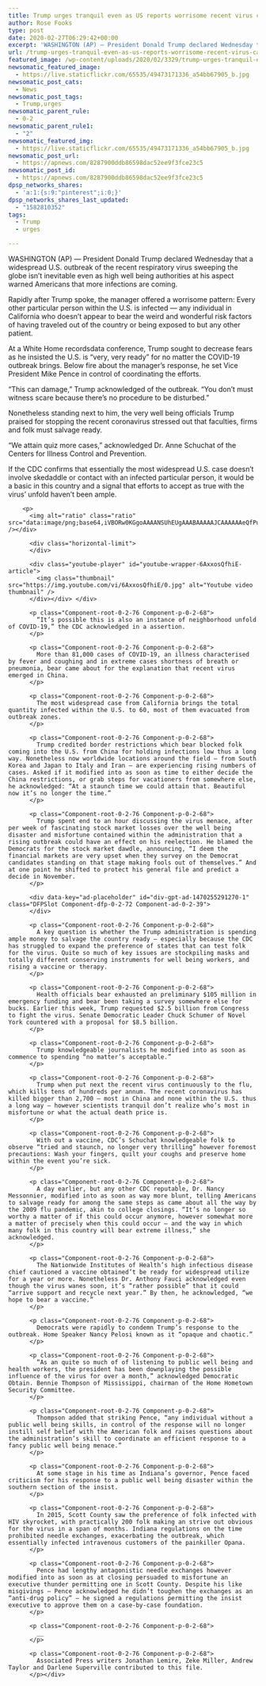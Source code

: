 ```yaml
---
title: Trump urges tranquil even as US reports worrisome recent virus case
author: Rose Fooks
type: post
date: 2020-02-27T06:29:42+00:00
excerpt: 'WASHINGTON (AP) — President Donald Trump declared Wednesday that a widespread U.S. outbreak of the new respiratory virus sweeping the globe isn’t inevitable even as top health authorities at his side warned Americans that more infections are coming.Shortly after Trump spoke, the government announced a worrisome development: Another person in the U.S. is infected —&hellip;'
url: /trump-urges-tranquil-even-as-us-reports-worrisome-recent-virus-case/
featured_image: /wp-content/uploads/2020/02/3329/trump-urges-tranquil-even-as-us-reports-worrisome-recent-virus-case.jpg
newsomatic_featured_image:
  - https://live.staticflickr.com/65535/49473171336_a54bb67905_b.jpg
newsomatic_post_cats:
  - News
newsomatic_post_tags:
  - Trump,urges
newsomatic_parent_rule:
  - 0-2
newsomatic_parent_rule1:
  - "2"
newsomatic_featured_img:
  - https://live.staticflickr.com/65535/49473171336_a54bb67905_b.jpg
newsomatic_post_url:
  - https://apnews.com/8287900ddb86598dac52ee9f3fce23c5
newsomatic_post_id:
  - https://apnews.com/8287900ddb86598dac52ee9f3fce23c5
dpsp_networks_shares:
  - 'a:1:{s:9:"pinterest";i:0;}'
dpsp_networks_shares_last_updated:
  - "1582810352"
tags:
  - Trump
  - urges

---
```

<div class="Article" data-key="article">
  <p class="Component-root-0-2-76 Component-p-0-2-68">
    WASHINGTON (AP) — President Donald Trump declared Wednesday that a widespread U.S. outbreak of the recent respiratory virus sweeping the globe isn’t inevitable even as high well being authorities at his aspect warned Americans that more infections are coming.
  </p>
  
  <p class="Component-root-0-2-76 Component-p-0-2-68">
    Rapidly after Trump spoke, the manager offered a worrisome pattern: Every other particular person within the U.S. is infected — any individual in California who doesn’t appear to bear the weird and wonderful risk factors of having traveled out of the country or being exposed to but any other patient.
  </p>
  
  <p class="Component-root-0-2-76 Component-p-0-2-68">
    At a White Home recordsdata conference, Trump sought to decrease fears as he insisted the U.S. is “very, very ready” for no matter the COVID-19 outbreak brings. Below fire about the manager’s response, he set Vice President Mike Pence in control of coordinating the efforts.
  </p>
  
  <div data-key="ad-placeholder" id="div-gpt-ad-1470255291270-0" class="DFPSlot Component-dfp-0-2-72 Component-ad-0-2-39">
  </div>
  
  <p class="Component-root-0-2-76 Component-p-0-2-68">
    “This can damage,” Trump acknowledged of the outbreak. “You don’t must witness scare because there’s no procedure to be disturbed.”
  </p>
  
  <p class="Component-root-0-2-76 Component-p-0-2-68">
    Nonetheless standing next to him, the very well being officials Trump praised for stopping the recent coronavirus stressed out that faculties, firms and folk must salvage ready.
  </p>
  
  <p class="Component-root-0-2-76 Component-p-0-2-68">
    “We attain quiz more cases,” acknowledged Dr. Anne Schuchat of the Centers for Illness Control and Prevention.
  </p>
  
  <p class="Component-root-0-2-76 Component-p-0-2-68">
    If the CDC confirms that essentially the most widespread U.S. case doesn’t involve skedaddle or contact with an infected particular person, it would be a basic in this country and a signal that efforts to accept as true with the virus’ unfold haven’t been ample.
  </p>
  
  <div data-key="media-placeholder">
    <div class="YoutubeEmbed youtubeEmbed">
      <div class="vertical-wrapper">
        <div class="vertical-limit">
        </div>
        
        <p>
          <img alt="ratio" class="ratio" src="data:image/png;base64,iVBORw0KGgoAAAANSUhEUgAAABAAAAAJCAAAAAAeQfPuAAAAC0lEQVQYGWMYrAAAAJkAAWzZLOIAAAAASUVORK5CIIA=" /></div> 
          
          <div class="horizontal-limit">
          </div>
          
          <div class="youtube-player" id="youtube-wrapper-6AxxosQfhiE-article">
            <img class="thumbnail" src="https://img.youtube.com/vi/6AxxosQfhiE/0.jpg" alt="Youtube video thumbnail" />
          </div></div> </div> 
          
          <p class="Component-root-0-2-76 Component-p-0-2-68">
            “It’s possible this is also an instance of neighborhood unfold of COVID-19,” the CDC acknowledged in a assertion.
          </p>
          
          <p class="Component-root-0-2-76 Component-p-0-2-68">
            More than 81,000 cases of COVID-19, an illness characterised by fever and coughing and in extreme cases shortness of breath or pneumonia, bear came about for the explanation that recent virus emerged in China.
          </p>
          
          <p class="Component-root-0-2-76 Component-p-0-2-68">
            The most widespread case from California brings the total quantity infected within the U.S. to 60, most of them evacuated from outbreak zones.
          </p>
          
          <p class="Component-root-0-2-76 Component-p-0-2-68">
            Trump credited border restrictions which bear blocked folk coming into the U.S. from China for holding infections low thus a long way. Nonetheless now worldwide locations around the field — from South Korea and Japan to Italy and Iran — are experiencing rising numbers of cases. Asked if it modified into as soon as time to either decide the China restrictions, or grab steps for vacationers from somewhere else, he acknowledged: “At a staunch time we could attain that. Beautiful now it’s no longer the time.”
          </p>
          
          <p class="Component-root-0-2-76 Component-p-0-2-68">
            Trump spent end to an hour discussing the virus menace, after per week of fascinating stock market losses over the well being disaster and misfortune contained within the administration that a rising outbreak could have an effect on his reelection. He blamed the Democrats for the stock market dawdle, announcing, “I deem the financial markets are very upset when they survey on the Democrat candidates standing on that stage making fools out of themselves.” And at one point he shifted to protect his general file and predict a decide in November.
          </p>
          
          <div data-key="ad-placeholder" id="div-gpt-ad-1470255291270-1" class="DFPSlot Component-dfp-0-2-72 Component-ad-0-2-39">
          </div>
          
          <p class="Component-root-0-2-76 Component-p-0-2-68">
            A key question is whether the Trump administration is spending ample money to salvage the country ready — especially because the CDC has struggled to expand the preference of states that can test folk for the virus. Quite so much of key issues are stockpiling masks and totally different conserving instruments for well being workers, and rising a vaccine or therapy.
          </p>
          
          <p class="Component-root-0-2-76 Component-p-0-2-68">
            Health officials bear exhausted an preliminary $105 million in emergency funding and bear been taking a survey somewhere else for bucks. Earlier this week, Trump requested $2.5 billion from Congress to fight the virus. Senate Democratic Leader Chuck Schumer of Novel York countered with a proposal for $8.5 billion.
          </p>
          
          <p class="Component-root-0-2-76 Component-p-0-2-68">
            Trump knowledgeable journalists he modified into as soon as commence to spending “no matter’s acceptable.”
          </p>
          
          <p class="Component-root-0-2-76 Component-p-0-2-68">
            Trump when put next the recent virus continuously to the flu, which kills tens of hundreds per annum. The recent coronavirus has killed bigger than 2,700 — most in China and none within the U.S. thus a long way — however scientists tranquil don’t realize who’s most in misfortune or what the actual death price is.
          </p>
          
          <p class="Component-root-0-2-76 Component-p-0-2-68">
            With out a vaccine, CDC’s Schuchat knowledgeable folk to observe “tried and staunch, no longer very thrilling” however foremost precautions: Wash your fingers, quilt your coughs and preserve home within the event you’re sick.
          </p>
          
          <p class="Component-root-0-2-76 Component-p-0-2-68">
            A day earlier, but any other CDC reputable, Dr. Nancy Messonnier, modified into as soon as way more blunt, telling Americans to salvage ready for among the same steps as came about all the way by the 2009 flu pandemic, akin to college closings. “It’s no longer so worthy a matter of if this could occur anymore, however somewhat more a matter of precisely when this could occur — and the way in which many folk in this country will bear extreme illness,” she acknowledged.
          </p>
          
          <p class="Component-root-0-2-76 Component-p-0-2-68">
            The Nationwide Institutes of Health’s high infectious disease chief cautioned a vaccine obtained’t be ready for widespread utilize for a year or more. Nonetheless Dr. Anthony Fauci acknowledged even though the virus wanes soon, it’s “rather possible” that it could “arrive support and recycle next year.” By then, he acknowledged, “we hope to bear a vaccine.”
          </p>
          
          <p class="Component-root-0-2-76 Component-p-0-2-68">
            Democrats were rapidly to condemn Trump’s response to the outbreak. Home Speaker Nancy Pelosi known as it “opaque and chaotic.”
          </p>
          
          <p class="Component-root-0-2-76 Component-p-0-2-68">
            “As an quite so much of of listening to public well being and health workers, the president has been downplaying the possible influence of the virus for over a month,” acknowledged Democratic Obtain. Bennie Thompson of Mississippi, chairman of the Home Hometown Security Committee.
          </p>
          
          <p class="Component-root-0-2-76 Component-p-0-2-68">
            Thompson added that striking Pence, “any individual without a public well being skills, in control of the response will no longer instill self belief with the American folk and raises questions about the administration’s skill to coordinate an efficient response to a fancy public well being menace.”
          </p>
          
          <p class="Component-root-0-2-76 Component-p-0-2-68">
            At some stage in his time as Indiana’s governor, Pence faced criticism for his response to a public well being disaster within the southern section of the insist.
          </p>
          
          <p class="Component-root-0-2-76 Component-p-0-2-68">
            In 2015, Scott County saw the preference of folk infected with HIV skyrocket, with practically 200 folk making an strive out obvious for the virus in a span of months. Indiana regulations on the time prohibited needle exchanges, exacerbating the outbreak, which essentially infected intravenous customers of the painkiller Opana.
          </p>
          
          <p class="Component-root-0-2-76 Component-p-0-2-68">
            Pence had lengthy antagonistic needle exchanges however modified into as soon as at closing persuaded to misfortune an executive thunder permitting one in Scott County. Despite his like misgivings — Pence acknowledged he didn’t toughen the exchanges as an “anti-drug policy” — he signed a regulations permitting the insist executive to approve them on a case-by-case foundation.
          </p>
          
          <p class="Component-root-0-2-76 Component-p-0-2-68">
            __
          </p>
          
          <p class="Component-root-0-2-76 Component-p-0-2-68">
            Associated Press writers Jonathan Lemire, Zeke Miller, Andrew Taylor and Darlene Superville contributed to this file.
          </p></div>